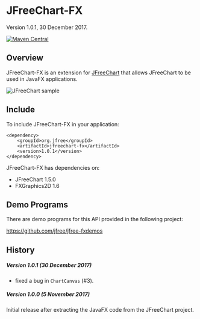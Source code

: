 JFreeChart-FX
=============

Version 1.0.1, 30 December 2017.

[![Maven Central](https://maven-badges.herokuapp.com/maven-central/org.jfree/jfreechart-fx/badge.svg)](https://maven-badges.herokuapp.com/maven-central/org.jfree/jfreechart-fx)

Overview
--------
JFreeChart-FX is an extension for [JFreeChart](https://github.com/jfree/jfreechart "JFreeChart Project Page at GitHub") 
that allows JFreeChart to be used in JavaFX applications.  

![JFreeChart sample](http://jfree.org/jfreechart/images/coffee_prices.png)


Include
-------
To include JFreeChart-FX in your application:

    <dependency>
        <groupId>org.jfree</groupId>
        <artifactId>jfreechart-fx</artifactId>
        <version>1.0.1</version>
    </dependency>

JFreeChart-FX has dependencies on:

* JFreeChart 1.5.0
* FXGraphics2D 1.6


Demo Programs
-------------
There are demo programs for this API provided in the following project:

https://github.com/jfree/jfree-fxdemos


History
-------

##### Version 1.0.1 (30 December 2017)

- fixed a bug in `ChartCanvas` (#3). 

##### Version 1.0.0 (5 November 2017)

Initial release after extracting the JavaFX code from the JFreeChart project.